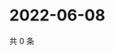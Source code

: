 # 2022-06-08

共 0 条

<!-- BEGIN WEIBO -->
<!-- 最后更新时间 Wed Jun 08 2022 06:11:53 GMT+0800 (China Standard Time) -->

<!-- END WEIBO -->
